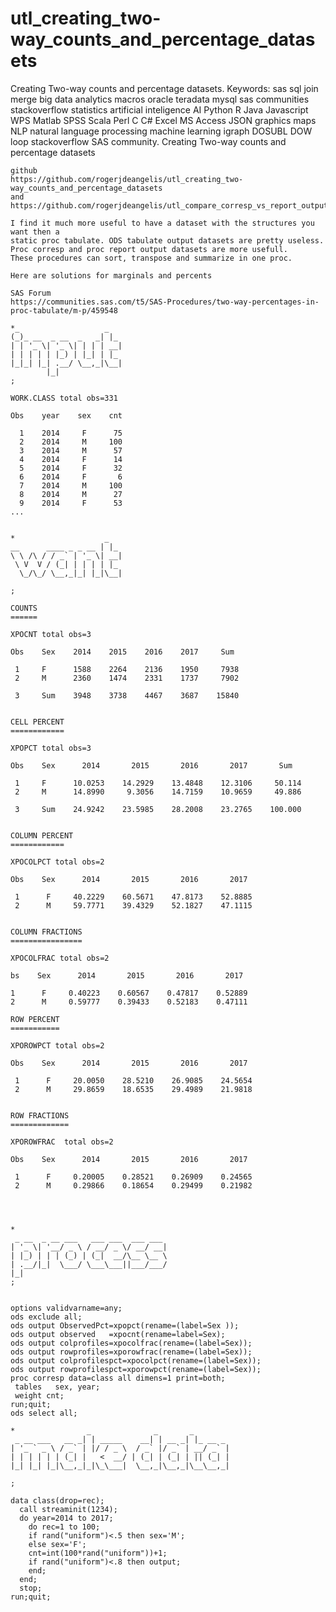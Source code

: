 # utl_creating_two-way_counts_and_percentage_datasets
Creating Two-way counts and percentage datasets. Keywords: sas sql join merge big data analytics macros oracle teradata mysql sas communities stackoverflow statistics artificial inteligence AI Python R Java Javascript WPS Matlab SPSS Scala Perl C C# Excel MS Access JSON graphics maps NLP natural language processing machine learning igraph DOSUBL DOW loop stackoverflow SAS community.
    Creating Two-way counts and percentage datasets

    github
    https://github.com/rogerjdeangelis/utl_creating_two-way_counts_and_percentage_datasets
    and
    https://github.com/rogerjdeangelis/utl_compare_corresp_vs_report_output_datasets

    I find it much more useful to have a dataset with the structures you want then a
    static proc tabulate. ODS tabulate output datasets are pretty useless.
    Proc corresp and proc report output datasets are more usefull.
    These procedures can sort, transpose and summarize in one proc.

    Here are solutions for marginals and percents

    SAS Forum
    https://communities.sas.com/t5/SAS-Procedures/two-way-percentages-in-proc-tabulate/m-p/459548

    *_                   _
    (_)_ __  _ __  _   _| |_
    | | '_ \| '_ \| | | | __|
    | | | | | |_) | |_| | |_
    |_|_| |_| .__/ \__,_|\__|
            |_|
    ;

    WORK.CLASS total obs=331

    Obs    year    sex    cnt

      1    2014     F      75
      2    2014     M     100
      3    2014     M      57
      4    2014     F      14
      5    2014     F      32
      6    2014     F       6
      7    2014     M     100
      8    2014     M      27
      9    2014     F      53
    ...


    *                    _
    __      ____ _ _ __ | |_
    \ \ /\ / / _` | '_ \| __|
     \ V  V / (_| | | | | |_
      \_/\_/ \__,_|_| |_|\__|

    ;

    COUNTS
    ======

    XPOCNT total obs=3

    Obs    Sex    2014    2015    2016    2017     Sum

     1     F      1588    2264    2136    1950     7938
     2     M      2360    1474    2331    1737     7902

     3     Sum    3948    3738    4467    3687    15840


    CELL PERCENT
    ============

    XPOPCT total obs=3

    Obs    Sex      2014       2015       2016       2017       Sum

     1     F      10.0253    14.2929    13.4848    12.3106     50.114
     2     M      14.8990     9.3056    14.7159    10.9659     49.886

     3     Sum    24.9242    23.5985    28.2008    23.2765    100.000


    COLUMN PERCENT
    ============

    XPOCOLPCT total obs=2

    Obs    Sex      2014       2015       2016       2017

     1      F     40.2229    60.5671    47.8173    52.8885
     2      M     59.7771    39.4329    52.1827    47.1115


    COLUMN FRACTIONS
    ================

    XPOCOLFRAC total obs=2

    bs    Sex      2014       2015       2016       2017

    1      F     0.40223    0.60567    0.47817    0.52889
    2      M     0.59777    0.39433    0.52183    0.47111

    ROW PERCENT
    ===========

    XPOROWPCT total obs=2

    Obs    Sex      2014       2015       2016       2017

     1      F     20.0050    28.5210    26.9085    24.5654
     2      M     29.8659    18.6535    29.4989    21.9818


    ROW FRACTIONS
    =============

    XPOROWFRAC  total obs=2

    Obs    Sex      2014       2015       2016       2017

     1      F     0.20005    0.28521    0.26909    0.24565
     2      M     0.29866    0.18654    0.29499    0.21982




    *
     _ __  _ __ ___   ___ ___  ___ ___
    | '_ \| '__/ _ \ / __/ _ \/ __/ __|
    | |_) | | | (_) | (_|  __/\__ \__ \
    | .__/|_|  \___/ \___\___||___/___/
    |_|
    ;


    options validvarname=any;
    ods exclude all;
    ods output ObservedPct=xpopct(rename=(label=Sex ));
    ods output observed   =xpocnt(rename=label=Sex);
    ods output colprofiles=xpocolfrac(rename=(label=Sex));
    ods output rowprofiles=xporowfrac(rename=(label=Sex));
    ods output colprofilespct=xpocolpct(rename=(label=Sex));
    ods output rowprofilespct=xporowpct(rename=(label=Sex));
    proc corresp data=class all dimens=1 print=both;
     tables   sex, year;
     weight cnt;
    run;quit;
    ods select all;

    *                _              _       _
     _ __ ___   __ _| | _____    __| | __ _| |_ __ _
    | '_ ` _ \ / _` | |/ / _ \  / _` |/ _` | __/ _` |
    | | | | | | (_| |   <  __/ | (_| | (_| | || (_| |
    |_| |_| |_|\__,_|_|\_\___|  \__,_|\__,_|\__\__,_|

    ;

    data class(drop=rec);
      call streaminit(1234);
      do year=2014 to 2017;
        do rec=1 to 100;
        if rand("uniform")<.5 then sex='M';
        else sex='F';
        cnt=int(100*rand("uniform"))+1;
        if rand("uniform")<.8 then output;
        end;
      end;
      stop;
    run;quit;



